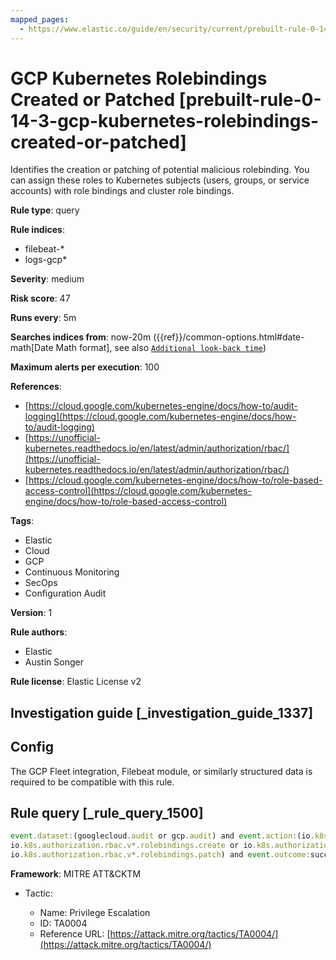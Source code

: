 ```yaml
---
mapped_pages:
  - https://www.elastic.co/guide/en/security/current/prebuilt-rule-0-14-3-gcp-kubernetes-rolebindings-created-or-patched.html
---
```


# GCP Kubernetes Rolebindings Created or Patched [prebuilt-rule-0-14-3-gcp-kubernetes-rolebindings-created-or-patched]

Identifies the creation or patching of potential malicious rolebinding. You can assign these roles to Kubernetes subjects (users, groups, or service accounts) with role bindings and cluster role bindings.

**Rule type**: query

**Rule indices**:

* filebeat-*
* logs-gcp*

**Severity**: medium

**Risk score**: 47

**Runs every**: 5m

**Searches indices from**: now-20m ({{ref}}/common-options.html#date-math[Date Math format], see also [`Additional look-back time`](docs-content://solutions/security/detect-and-alert/create-detection-rule.md#rule-schedule))

**Maximum alerts per execution**: 100

**References**:

* [https://cloud.google.com/kubernetes-engine/docs/how-to/audit-logging](https://cloud.google.com/kubernetes-engine/docs/how-to/audit-logging)
* [https://unofficial-kubernetes.readthedocs.io/en/latest/admin/authorization/rbac/](https://unofficial-kubernetes.readthedocs.io/en/latest/admin/authorization/rbac/)
* [https://cloud.google.com/kubernetes-engine/docs/how-to/role-based-access-control](https://cloud.google.com/kubernetes-engine/docs/how-to/role-based-access-control)

**Tags**:

* Elastic
* Cloud
* GCP
* Continuous Monitoring
* SecOps
* Configuration Audit

**Version**: 1

**Rule authors**:

* Elastic
* Austin Songer

**Rule license**: Elastic License v2

## Investigation guide [_investigation_guide_1337]

## Config

The GCP Fleet integration, Filebeat module, or similarly structured data is required to be compatible with this rule.

## Rule query [_rule_query_1500]

```js
event.dataset:(googlecloud.audit or gcp.audit) and event.action:(io.k8s.authorization.rbac.v*.clusterrolebindings.create or
io.k8s.authorization.rbac.v*.rolebindings.create or io.k8s.authorization.rbac.v*.clusterrolebindings.patch or
io.k8s.authorization.rbac.v*.rolebindings.patch) and event.outcome:success
```

**Framework**: MITRE ATT&CKTM

* Tactic:

    * Name: Privilege Escalation
    * ID: TA0004
    * Reference URL: [https://attack.mitre.org/tactics/TA0004/](https://attack.mitre.org/tactics/TA0004/)



